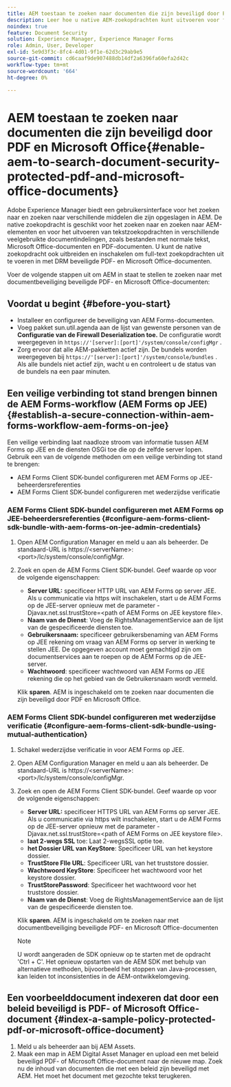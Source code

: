 ```yaml
---
title: AEM toestaan te zoeken naar documenten die zijn beveiligd door PDF en Microsoft Office
description: Leer hoe u native AEM-zoekopdrachten kunt uitvoeren voor full-text zoekopdrachten in met DRM beveiligde PDF-documenten.
noindex: true
feature: Document Security
solution: Experience Manager, Experience Manager Forms
role: Admin, User, Developer
exl-id: 5e9d3f3c-8fc4-4d01-9f1e-62d3c29ab9e5
source-git-commit: cd6caaf9de907488db14df2a6396fa60efa2d42c
workflow-type: tm+mt
source-wordcount: '664'
ht-degree: 0%

---
```


# AEM toestaan te zoeken naar documenten die zijn beveiligd door PDF en Microsoft Office{#enable-aem-to-search-document-security-protected-pdf-and-microsoft-office-documents}

Adobe Experience Manager biedt een gebruikersinterface voor het zoeken naar en zoeken naar verschillende middelen die zijn opgeslagen in AEM. De native zoekopdracht is geschikt voor het zoeken naar en zoeken naar AEM-elementen en voor het uitvoeren van tekstzoekopdrachten in verschillende veelgebruikte documentindelingen, zoals bestanden met normale tekst, Microsoft Office-documenten en PDF-documenten. U kunt de native zoekopdracht ook uitbreiden en inschakelen om full-text zoekopdrachten uit te voeren in met DRM beveiligde PDF- en Microsoft Office-documenten.

Voer de volgende stappen uit om AEM in staat te stellen te zoeken naar met documentbeveiliging beveiligde PDF- en Microsoft Office-documenten:

## Voordat u begint {#before-you-start}

* Installeer en configureer de beveiliging van AEM Forms-documenten.
* Voeg pakket sun.util.agenda aan de lijst van gewenste personen van de **Configuratie van de Firewall Deserialization toe.** De configuratie wordt weergegeven in `https://'[server]:[port]'/system/console/configMgr` .
* Zorg ervoor dat alle AEM-pakketten actief zijn. De bundels worden weergegeven bij `https://'[server]:[port]'/system/console/bundles` . Als alle bundels niet actief zijn, wacht u en controleert u de status van de bundels na een paar minuten.

## Een veilige verbinding tot stand brengen binnen de AEM Forms-workflow (AEM Forms op JEE) {#establish-a-secure-connection-within-aem-forms-workflow-aem-forms-on-jee}

Een veilige verbinding laat naadloze stroom van informatie tussen AEM Forms op JEE en de diensten OSGi toe die op de zelfde server lopen. Gebruik een van de volgende methoden om een veilige verbinding tot stand te brengen:

* AEM Forms Client SDK-bundel configureren met AEM Forms op JEE-beheerdersreferenties
* AEM Forms Client SDK-bundel configureren met wederzijdse verificatie

### AEM Forms Client SDK-bundel configureren met AEM Forms op JEE-beheerdersreferenties {#configure-aem-forms-client-sdk-bundle-with-aem-forms-on-jee-admin-credentials}

1. Open AEM Configuration Manager en meld u aan als beheerder. De standaard-URL is https://&lt;serverName>:&lt;port>/lc/system/console/configMgr.
1. Zoek en open de AEM Forms Client SDK-bundel. Geef waarde op voor de volgende eigenschappen:

   * **Server URL:** specificeer HTTP URL van AEM Forms op server JEE. Als u communicatie via https wilt inschakelen, start u de AEM Forms op de JEE-server opnieuw met de parameter -Djavax.net.ssl.trustStore=&lt;path of AEM Forms on JEE keystore file>.
   * **Naam van de Dienst**: Voeg de RightsManagementService aan de lijst van de gespecificeerde diensten toe.
   * **Gebruikersnaam:** specificeer gebruikersbenaming van AEM Forms op JEE rekening om vraag van AEM Forms op server in werking te stellen JEE. De opgegeven account moet gemachtigd zijn om documentservices aan te roepen op de AEM Forms op de JEE-server.
   * **Wachtwoord**: specificeer wachtwoord van AEM Forms op JEE rekening die op het gebied van de Gebruikersnaam wordt vermeld.

   Klik **sparen**. AEM is ingeschakeld om te zoeken naar documenten die zijn beveiligd door PDF en Microsoft Office.

### AEM Forms Client SDK-bundel configureren met wederzijdse verificatie {#configure-aem-forms-client-sdk-bundle-using-mutual-authentication}

1. Schakel wederzijdse verificatie in voor AEM Forms op JEE.
1. Open AEM Configuration Manager en meld u aan als beheerder. De standaard-URL is https://&lt;serverName>:&lt;port>/lc/system/console/configMgr.
1. Zoek en open de AEM Forms Client SDK-bundel. Geef waarde op voor de volgende eigenschappen:

   * **Server URL:** specificeer HTTPS URL van AEM Forms op server JEE. Als u communicatie via https wilt inschakelen, start u de AEM Forms op de JEE-server opnieuw met de parameter -Djavax.net.ssl.trustStore=&lt;path of AEM Forms on JEE keystore file>.
   * **laat 2-wegs SSL** toe: Laat 2-wegsSSL optie toe.
   * **het Dossier URL van KeyStore**: Specificeer URL van het keystore dossier.
   * **TrustStore FIle URL**: Specificeer URL van het truststore dossier.
   * **Wachtwoord KeyStore**: Specificeer het wachtwoord voor het keystore dossier.
   * **TrustStorePassword**: Specificeer het wachtwoord voor het truststore dossier.
   * **Naam van de Dienst**: Voeg de RightsManagementService aan de lijst van de gespecificeerde diensten toe.

   Klik **sparen**. AEM is ingeschakeld om te zoeken naar met documentbeveiliging beveiligde PDF- en Microsoft Office-documenten

   >[!NOTE]
   >
   > U wordt aangeraden de SDK opnieuw op te starten met de opdracht &#39;Ctrl + C&#39;. Het opnieuw opstarten van de AEM SDK met behulp van alternatieve methoden, bijvoorbeeld het stoppen van Java-processen, kan leiden tot inconsistenties in de AEM-ontwikkelomgeving.

## Een voorbeelddocument indexeren dat door een beleid beveiligd is PDF- of Microsoft Office-document {#index-a-sample-policy-protected-pdf-or-microsoft-office-document}

1. Meld u als beheerder aan bij AEM Assets.
1. Maak een map in AEM Digital Asset Manager en upload een met beleid beveiligd PDF- of Microsoft Office-document naar de nieuwe map. Zoek nu de inhoud van documenten die met een beleid zijn beveiligd met AEM. Het moet het document met gezochte tekst terugkeren.
